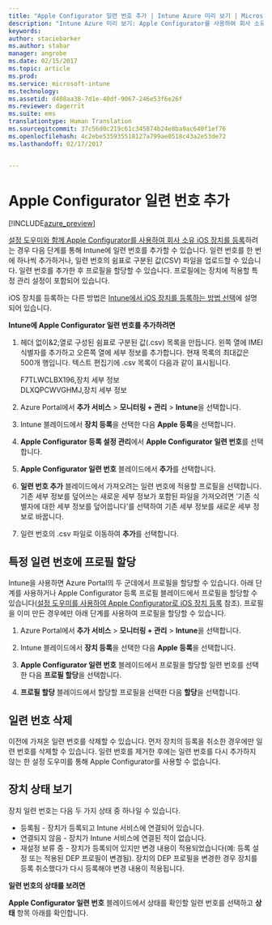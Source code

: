 ```yaml
---
title: "Apple Configurator 일련 번호 추가 | Intune Azure 미리 보기 | Microsoft Docs"
description: "Intune Azure 미리 보기: Apple Configurator를 사용하여 회사 소유 iOS 장치에 일련 번호를 추가하는 방법을 알아봅니다."
keywords: 
author: staciebarker
ms.author: stabar
manager: angrobe
ms.date: 02/15/2017
ms.topic: article
ms.prod: 
ms.service: microsoft-intune
ms.technology: 
ms.assetid: d408aa38-7d1e-40df-9067-246e53f6e26f
ms.reviewer: dagerrit
ms.suite: ems
translationtype: Human Translation
ms.sourcegitcommit: 37c56d0c219c61c345874b24e8ba9ac640f1ef76
ms.openlocfilehash: 4c2ebe535935518127a799ae0518c43a2e53de72
ms.lasthandoff: 02/17/2017


---
```


# <a name="add-apple-configurator-serial-numbers"></a>Apple Configurator 일련 번호 추가

[!INCLUDE[azure_preview](../includes/azure_preview.md)]

[설정 도우미와 함께 Apple Configurator를 사용하여 회사 소유 iOS 장치를 등록](enroll-ios-devices-with-apple-configurator-and-setup-assistant.md)하려는 경우 다음 단계를 통해 Intune에 일련 번호를 추가할 수 있습니다. 일련 번호를 한 번에 하나씩 추가하거나, 일련 번호의 쉼표로 구분된 값(CSV) 파일을 업로드할 수 있습니다. 일련 번호를 추가한 후 프로필을 할당할 수 있습니다. 프로필에는 장치에 적용할 특정 관리 설정이 포함되어 있습니다.

iOS 장치를 등록하는 다른 방법은 [Intune에서 iOS 장치를 등록하는 방법 선택](choose-ios-enrollment-method.md)에 설명되어 있습니다.

**Intune에 Apple Configurator 일련 번호를 추가하려면**

1. 헤더 없이&2;열로 구성된 쉼표로 구분된 값(.csv) 목록을 만듭니다. 왼쪽 열에 IMEI 식별자를 추가하고 오른쪽 열에 세부 정보를 추가합니다. 현재 목록의 최대값은 500개 행입니다. 텍스트 편집기에 .csv 목록이 다음과 같이 표시됩니다.

    F7TLWCLBX196,장치 세부 정보</br>
   DLXQPCWVGHMJ,장치 세부 정보

2. Azure Portal에서 **추가 서비스** > **모니터링 + 관리** > **Intune**을 선택합니다.

3.  Intune 블레이드에서 **장치 등록**을 선택한 다음 **Apple 등록**을 선택합니다.

4. **Apple Configurator 등록 설정 관리**에서 **Apple Configurator 일련 번호**를 선택합니다.

5. **Apple Configurator 일련 번호** 블레이드에서 **추가**를 선택합니다.

6. **일련 번호 추가** 블레이드에서 가져오려는 일련 번호에 적용할 프로필을 선택합니다. 기존 세부 정보를 덮어쓰는 새로운 세부 정보가 포함된 파일을 가져오려면 ‘기존 식별자에 대한 세부 정보를 덮어씁니다’를 선택하여 기존 세부 정보를 새로운 세부 정보로 바꿉니다.

7. 일련 번호의 .csv 파일로 이동하여 **추가**를 선택합니다.

## <a name="assign-a-profile-to-specific-serial-numbers"></a>특정 일련 번호에 프로필 할당

Intune을 사용하면 Azure Portal의 두 군데에서 프로필을 할당할 수 있습니다. 아래 단계를 사용하거나 Apple Configurator 등록 프로필 블레이드에서 프로필을 할당할 수 있습니다([설정 도우미를 사용하여 Apple Configurator로 iOS 장치 등록](enroll-ios-devices-with-apple-configurator-and-setup-assistant.md) 참조). 프로필을 이미 만든 경우에만 아래 단계를 사용하여 프로필을 할당할 수 있습니다.

1. Azure Portal에서 **추가 서비스** > **모니터링 + 관리** > **Intune**을 선택합니다.

2. Intune 블레이드에서 **장치 등록**을 선택한 다음 **Apple 등록**을 선택합니다.

3. **Apple Configurator 일련 번호** 블레이드에서 프로필을 할당할 일련 번호를 선택한 다음 **프로필 할당**을 선택합니다.

4. **프로필 할당** 블레이드에서 할당할 프로필을 선택한 다음 **할당**을 선택합니다.

## <a name="delete-serial-numbers"></a>일련 번호 삭제
이전에 가져온 일련 번호를 삭제할 수 있습니다. 먼저 장치의 등록을 취소한 경우에만 일련 번호를 삭제할 수 있습니다. 일련 번호를 제거한 후에는 일련 번호를 다시 추가하지 않는 한 설정 도우미를 통해 Apple Configurator를 사용할 수 없습니다.

## <a name="view-the-state-of-a-device"></a>장치 상태 보기
장치 일련 번호는 다음 두 가지 상태 중 하나일 수 있습니다.

- 등록됨 - 장치가 등록되고 Intune 서비스에 연결되어 있습니다.
- 연결되지 않음 - 장치가 Intune 서비스에 연결된 적이 없습니다.
- 재설정 보류 중 - 장치가 등록되어 있지만 변경 내용이 적용되었습니다(예: 등록 설정 또는 적용된 DEP 프로필이 변경됨). 장치의 DEP 프로필을 변경한 경우 장치를 등록 취소했다가 다시 등록해야 변경 내용이 적용됩니다.

**일련 번호의 상태를 보려면**

**Apple Configurator 일련 번호** 블레이드에서 상태를 확인할 일련 번호를 선택하고 **상태** 항목 아래를 확인합니다.


